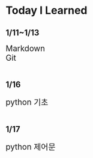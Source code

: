 # Today I Learned


## <b>1/11~1/13</b>
<span style="font-size:150%">Markdown</span>  
<span style="font-size:150%">Git</span>
</br></br>

## <b>1/16</b>
<span style="font-size:150%">python 기초</span>
</br></br>


## <b>1/17</b>
<span style="font-size:150%">python 제어문</span>
</br></br>